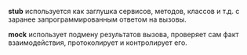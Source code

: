 **stub** используется как заглушка сервисов, методов, классов и т.д. с заранее запрограммированным ответом на вызовы.

**mock** использует подмену результатов вызова, проверяет сам факт взаимодействия, протоколирует и контролирует его.